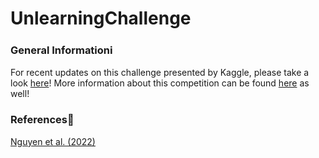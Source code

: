 # UnlearningChallenge
### General Informationℹ️ 
For recent updates on this challenge presented by Kaggle, please take a look [here](https://github.com/unlearning-challenge/starting-kit)! More information about this competition can be found [here](https://unlearning-challenge.github.io/) as well!

### References📖
[Nguyen et al. (2022)](https://arxiv.org/abs/2209.02299)

